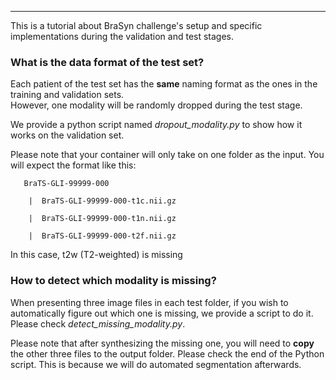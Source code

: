 
-----------------------------------------

This is a tutorial about BraSyn challenge's setup and specific implementations during the validation and test stages. 

### What is the data format of the test set?
Each patient of the test set has the **same** naming format as the ones in the training and validation sets.  
However, one modality will be randomly dropped during the test stage. 

We provide a python script named _dropout_modality.py_ to show how it works on the validation set. 

Please note that your container will only take on one folder as the input. You will expect the format like this: 
 

       BraTS-GLI-99999-000

        |  BraTS-GLI-99999-000-t1c.nii.gz

        |  BraTS-GLI-99999-000-t1n.nii.gz

        |  BraTS-GLI-99999-000-t2f.nii.gz
   
In this case, t2w (T2-weighted) is missing   

### How to detect which modality is missing? 
When presenting three image files in each test folder, if you wish to automatically figure out which one is missing, we provide a script to do it. Please check _detect_missing_modality.py_. 

Please note that after synthesizing the missing one, you will need to **copy** the other three files to the output folder. Please check the end of the Python script. This is because we will do automated segmentation afterwards.
